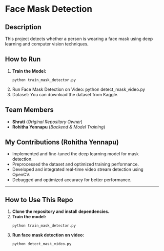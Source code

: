 # Face Mask Detection

## Description  
This project detects whether a person is wearing a face mask using deep learning and computer vision techniques.

## How to Run  
1. **Train the Model:**  
   ```bash
   python train_mask_detector.py
2. Run Face Mask Detection on Video:
   python detect_mask_video.py
3. Dataset:
   You can download the dataset from Kaggle.

## Team Members  
- **Shruti** (_Original Repository Owner_)  
- **Rohitha Yennapu** (_Backend & Model Training_)  

## My Contributions (Rohitha Yennapu)  
- Implemented and fine-tuned the deep learning model for mask detection.  
- Preprocessed the dataset and optimized training performance.  
- Developed and integrated real-time video stream detection using OpenCV.  
- Debugged and optimized accuracy for better performance.  

---

## How to Use This Repo  
1. **Clone the repository and install dependencies.**  
2. **Train the model:**  
   ```bash
   python train_mask_detector.py
3. **Run face mask detection on video:**
   ```bash
   python detect_mask_video.py

 